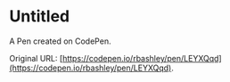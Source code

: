 # Untitled

A Pen created on CodePen.

Original URL: [https://codepen.io/rbashley/pen/LEYXQqd](https://codepen.io/rbashley/pen/LEYXQqd).

